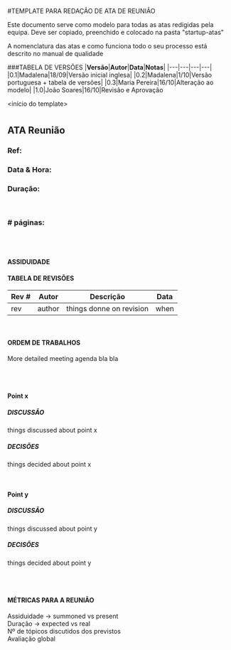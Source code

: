 #TEMPLATE PARA REDAÇÃO DE ATA DE REUNIÃO

Este documento serve como modelo para todas as atas redigidas pela equipa. Deve ser copiado, preenchido e colocado na pasta "startup-atas"

A nomenclatura das atas e como funciona todo o seu processo está descrito no manual de qualidade

###TABELA DE VERSÕES
|**Versão**|**Autor**|**Data**|**Notas**|
|---|---|---|---|
|0.1|Madalena|18/09|Versão inicial inglesa|
|0.2|Madalena|1/10|Versão portuguesa + tabela de versões|
|0.3|Maria Pereira|16/10|Alteração ao modelo|
|1.0|João Soares|16/10|Revisão e Aprovação


<início do template>
# <TEAM NAME>

## ATA Reunião

### Ref: <unique id for doc>

### Data & Hora: <insert date_dime>

### Duração: <duration of meeting>
 
 <br/>

### # páginas: <total page count>

<br/> 
<br/>

#### ASSIDUIDADE

<People atending the meeting>


#### TABELA DE REVISÕES

Rev # | Autor|  Descrição | Data
--- | --- | --- | ---
rev | author | things donne on revision | when

<br/>

#### ORDEM DE TRABALHOS
More detailed meeting agenda bla bla

<br/> 
<br/>

#### Point x
##### DISCUSSÃO
things discussed about point x
##### DECISÕES
things decided about point x

<br/>

#### Point y
##### DISCUSSÃO
things discussed about point y
##### DECISÕES
things decided about point y

<br/> 
<br/>

#### MÉTRICAS PARA A REUNIÃO
Assiduidade -> summoned vs present<br/>
Duração -> expected vs real<br/>
Nº de tópicos discutidos dos previstos<br/>
Avaliação global<br/>
